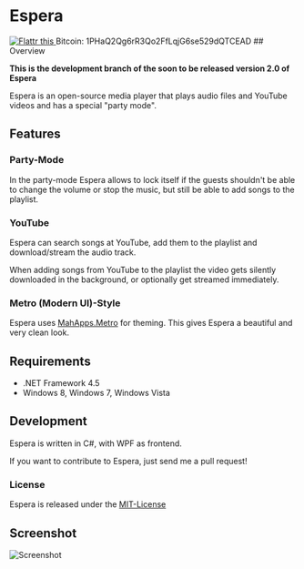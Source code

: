 # Espera
<a href="http://flattr.com/thing/1092917/Espera" target="_blank">
<img src="http://api.flattr.com/button/flattr-badge-large.png" alt="Flattr this" title="Flattr this" border="0" />
</a>
Bitcoin: 1PHaQ2Qg6rR3Qo2FfLqjG6se529dQTCEAD
## Overview

**This is the development branch of the soon to be released version 2.0 of Espera**

Espera is an open-source media player that plays audio files and YouTube videos and has a special "party mode".

## Features

### Party-Mode

In the party-mode Espera allows to lock itself if the guests shouldn't be able to change the volume or stop the music, 
but still be able to add songs to the playlist.

### YouTube

Espera can search songs at YouTube, add them to the playlist and download/stream the audio track.

When adding songs from YouTube to the playlist the video gets silently downloaded in the background, or optionally get streamed immediately.

### Metro (Modern UI)-Style

Espera uses [MahApps.Metro](http://github.com/MahApps/MahApps.Metro) for theming. This gives Espera a beautiful and 
very clean look.

## Requirements

 - .NET Framework 4.5
 - Windows 8, Windows 7, Windows Vista

## Development

Espera is written in C#, with WPF as frontend.

If you want to contribute to Espera, just send me a pull request!

### License

Espera is released under the [MIT-License](http://opensource.org/licenses/mit-license.php)

## Screenshot

![Screenshot](http://flagbug.github.com/espera/screenshot.jpg)

